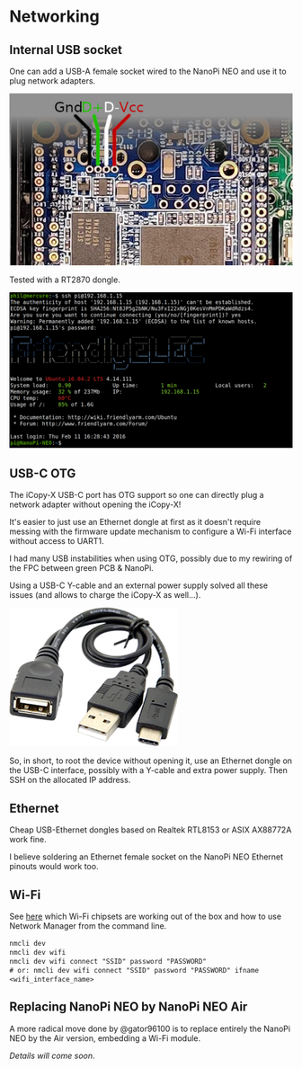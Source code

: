 # Networking

## Internal USB socket

One can add a USB-A female socket wired to the NanoPi NEO and use it to plug network adapters.

<img src="imgs/nanopi_usb.jpg" width=600 />

Tested with a RT2870 dongle.

<img src="imgs/wifi_ssh.png" width=600 />

## USB-C OTG

The iCopy-X USB-C port has OTG support so one can directly plug a network adapter without opening the iCopy-X!

It's easier to just use an Ethernet dongle at first as it doesn't require messing with the firmware update mechanism to configure a Wi-Fi interface without access to UART1.

I had many USB instabilities when using OTG, possibly due to my rewiring of the FPC between green PCB & NanoPi.

Using a USB-C Y-cable and an external power supply solved all these issues (and allows to charge the iCopy-X as well...).

<img src="imgs/otg_cable.png" width=300 />

So, in short, to root the device without opening it, use an Ethernet dongle on the USB-C interface, possibly with a Y-cable and extra power supply. Then SSH on the allocated IP address.

## Ethernet

Cheap USB-Ethernet dongles based on Realtek RTL8153 or ASIX AX88772A work fine.

I believe soldering an Ethernet female socket on the NanoPi NEO Ethernet pinouts would work too.

## Wi-Fi

See [here](https://wiki.friendlyarm.com/wiki/index.php/NanoPi_NEO#USB_WiFi) which Wi-Fi chipsets are working out of the box and how to use Network Manager from the command line.

```
nmcli dev
nmcli dev wifi
nmcli dev wifi connect "SSID" password "PASSWORD"
# or: nmcli dev wifi connect "SSID" password "PASSWORD" ifname <wifi_interface_name>
```

## Replacing NanoPi NEO by NanoPi NEO Air

A more radical move done by @gator96100 is to replace entirely the NanoPi NEO by the Air version, embedding a Wi-Fi module.

*Details will come soon*.
